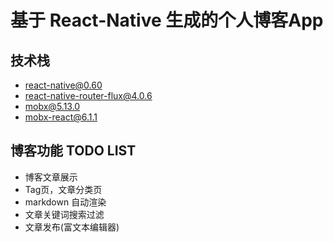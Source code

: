 # 基于 React-Native 生成的个人博客App

## 技术栈

- react-native@0.60
- react-native-router-flux@4.0.6
- mobx@5.13.0
- mobx-react@6.1.1

## 博客功能 TODO LIST

- 博客文章展示
- Tag页，文章分类页
- markdown 自动渲染
- 文章关键词搜索过滤
- 文章发布(富文本编辑器)